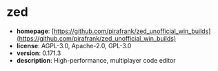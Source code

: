 # zed

- **homepage**: [https://github.com/pirafrank/zed_unofficial_win_builds](https://github.com/pirafrank/zed_unofficial_win_builds)
- **license**: AGPL-3.0, Apache-2.0, GPL-3.0
- **version**: 0.171.3
- **description**: High-performance, multiplayer code editor


